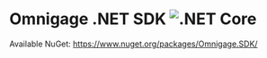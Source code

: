 # Omnigage .NET SDK ![.NET Core](https://github.com/omnigage/omnigage-sdk-dotnet/workflows/.NET%20Core/badge.svg)

Available NuGet: https://www.nuget.org/packages/Omnigage.SDK/
